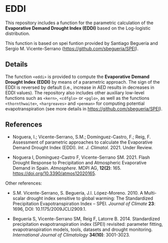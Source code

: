 # EDDI

This repository includes a function for the parametric calculation of the **Evaporative Demand Drought Index (EDDI)** based on the Log-logistic distribution.

This function is based on spei funtion provided by Santiago Beguería and Sergio M. Vicente-Serrano 
(https://github.com/sbegueria/SPEI).


## Details

The function `<eddi>` is provided to compute the **Evaporative Demand Drought Index (EDDI)** by means of a parametric approach. The sign of the EDDI is reversed by default (i.e., increase in AED results in decreases in EDDI values). The repository also includes other auxiliary low-level functions such as `<kern>`, `<cdfglo>` or `<pglo>`, as well as the functions `<thornthwaite>`, `<hargreaves>` and `<penman>` for computing potential evapotranspiration (see more details in https://github.com/sbegueria/SPEI).


## References

* Noguera, I.; Vicente-Serrano, S.M.; Domínguez-Castro, F.; Reig, F. Assessment of parametric approaches to calculate the Evaporative Demand 
Drought Index (EDDI). *Int. J. Climatol*. 2021. Under Review.

* Noguera I, Domínguez-Castro F, Vicente-Serrano SM. 2021. Flash Drought Response to Precipitation and Atmospheric Evaporative Demand in Spain. 
*Atmosphere*. MDPI AG, **12(2)**: 165. https://doi.org/10.3390/atmos12020165.

Other references:

* S.M. Vicente-Serrano, S. Beguería, J.I. López-Moreno. 2010. A Multi-scalar drought index sensitive to global warming: The Standardized Precipitation Evapotranspiration Index – SPEI. *Journal of Climate* **23**: 1696, DOI: 10.1175/2009JCLI2909.1.

* Beguería S, Vicente-Serrano SM, Reig F, Latorre B. 2014. Standardized precipitation evapotranspiration index (SPEI) revisited: parameter fitting, evapotranspiration models, tools, datasets and drought monitoring. *International Journal of Climatology* **34(10)**: 3001-3023.

